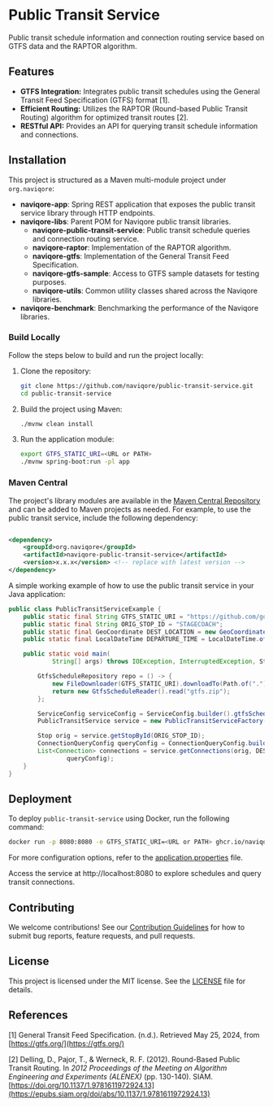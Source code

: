 # Public Transit Service

Public transit schedule information and connection routing service based on GTFS data and the RAPTOR algorithm.

## Features

- **GTFS Integration:** Integrates public transit schedules using the General Transit Feed Specification (GTFS)
  format [1].
- **Efficient Routing:** Utilizes the RAPTOR (Round-based Public Transit Routing) algorithm for optimized transit
  routes [2].
- **RESTful API:** Provides an API for querying transit schedule information and connections.

## Installation

This project is structured as a Maven multi-module project under `org.naviqore`:

- **naviqore-app**: Spring REST application that exposes the public transit service library through HTTP endpoints.
- **naviqore-libs**: Parent POM for Naviqore public transit libraries.
    - **naviqore-public-transit-service**: Public transit schedule queries and connection routing service.
    - **naviqore-raptor**: Implementation of the RAPTOR algorithm.
    - **naviqore-gtfs**: Implementation of the General Transit Feed Specification.
    - **naviqore-gtfs-sample**: Access to GTFS sample datasets for testing purposes.
    - **naviqore-utils**: Common utility classes shared across the Naviqore libraries.
- **naviqore-benchmark**: Benchmarking the performance of the Naviqore libraries.

### Build Locally

Follow the steps below to build and run the project locally:

1. Clone the repository:
   ```bash
   git clone https://github.com/naviqore/public-transit-service.git
   cd public-transit-service
   ```

2. Build the project using Maven:

   ```bash
   ./mvnw clean install
   ```

3. Run the application module:

   ```bash
   export GTFS_STATIC_URI=<URL or PATH>
   ./mvnw spring-boot:run -pl app
   ```

### Maven Central

The project's library modules are available in
the [Maven Central Repository](https://central.sonatype.com/namespace/org.naviqore) and can be added to Maven projects
as needed. For example, to use the public transit service, include the following dependency:

```xml

<dependency>
    <groupId>org.naviqore</groupId>
    <artifactId>naviqore-public-transit-service</artifactId>
    <version>x.x.x</version> <!-- replace with latest version -->
</dependency>
```

A simple working example of how to use the public transit service in your Java application:

```java
public class PublicTransitServiceExample {
    public static final String GTFS_STATIC_URI = "https://github.com/google/transit/raw/refs/heads/master/gtfs/spec/en/examples/sample-feed-1.zip";
    public static final String ORIG_STOP_ID = "STAGECOACH";
    public static final GeoCoordinate DEST_LOCATION = new GeoCoordinate(36.9149, -116.7614);
    public static final LocalDateTime DEPARTURE_TIME = LocalDateTime.of(2007, 1, 1, 0, 0, 0);

    public static void main(
            String[] args) throws IOException, InterruptedException, StopNotFoundException, ConnectionRoutingException {

        GtfsScheduleRepository repo = () -> {
            new FileDownloader(GTFS_STATIC_URI).downloadTo(Path.of("."), "gtfs.zip", true);
            return new GtfsScheduleReader().read("gtfs.zip");
        };

        ServiceConfig serviceConfig = ServiceConfig.builder().gtfsScheduleRepository(repo).build();
        PublicTransitService service = new PublicTransitServiceFactory(serviceConfig).create();

        Stop orig = service.getStopById(ORIG_STOP_ID);
        ConnectionQueryConfig queryConfig = ConnectionQueryConfig.builder().build();
        List<Connection> connections = service.getConnections(orig, DEST_LOCATION, DEPARTURE_TIME, TimeType.DEPARTURE,
                queryConfig);
    }
}
```

## Deployment

To deploy `public-transit-service` using Docker, run the following command:

```bash
docker run -p 8080:8080 -e GTFS_STATIC_URI=<URL or PATH> ghcr.io/naviqore/public-transit-service:latest
```

For more configuration options, refer to
the [application.properties](app/src/main/resources/application.properties) file.

Access the service at http://localhost:8080 to explore schedules and query transit connections.

## Contributing

We welcome contributions! See our [Contribution Guidelines](CONTRIBUTING.md) for how to submit bug reports, feature
requests, and pull requests.

## License

This project is licensed under the MIT license. See the [LICENSE](LICENSE) file for details.

## References

[1] General Transit Feed Specification. (n.d.). Retrieved May 25, 2024, from [https://gtfs.org/](https://gtfs.org/)

[2] Delling, D., Pajor, T., & Werneck, R. F. (2012). Round-Based Public Transit Routing. In *2012 Proceedings of the
Meeting on Algorithm Engineering and Experiments (ALENEX)* (pp. 130-140).
SIAM. [https://doi.org/10.1137/1.9781611972924.13](https://epubs.siam.org/doi/abs/10.1137/1.9781611972924.13)
